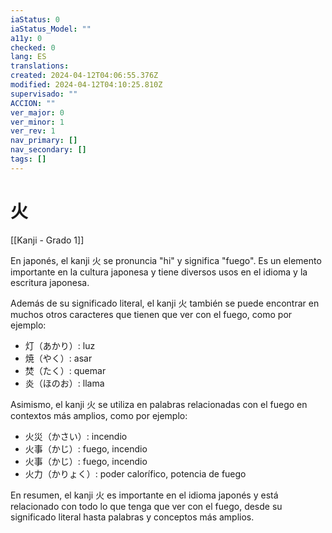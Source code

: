 ```yaml
---
iaStatus: 0
iaStatus_Model: ""
a11y: 0
checked: 0
lang: ES
translations: 
created: 2024-04-12T04:06:55.376Z
modified: 2024-04-12T04:10:25.810Z
supervisado: ""
ACCION: ""
ver_major: 0
ver_minor: 1
ver_rev: 1
nav_primary: []
nav_secondary: []
tags: []
---
```

# 火

[[Kanji - Grado 1]]

En japonés, el kanji 火 se pronuncia "hi" y significa "fuego". Es un elemento importante en la cultura japonesa y tiene diversos usos en el idioma y la escritura japonesa.

Además de su significado literal, el kanji 火 también se puede encontrar en muchos otros caracteres que tienen que ver con el fuego, como por ejemplo:

- 灯（あかり）: luz
- 焼（やく）: asar
- 焚（たく）: quemar
- 炎（ほのお）: llama

Asimismo, el kanji 火 se utiliza en palabras relacionadas con el fuego en contextos más amplios, como por ejemplo:

- 火災（かさい）: incendio
- 火事（かじ）: fuego, incendio
- 火事（かじ）: fuego, incendio
- 火力（かりょく）: poder calorífico, potencia de fuego

En resumen, el kanji 火 es importante en el idioma japonés y está relacionado con todo lo que tenga que ver con el fuego, desde su significado literal hasta palabras y conceptos más amplios.
